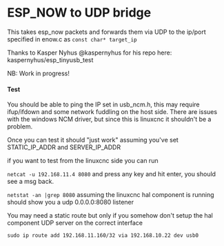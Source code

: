 # ESP_NOW to UDP bridge

This takes esp_now packets and forwards them via UDP to the ip/port specified in enow.c  as `const char* target_ip `

Thanks to Kasper Nyhus @kaspernyhus  for his repo here: kaspernyhus/esp_tinyusb_test

NB: Work in progress!


#### Test

You should be able to ping the IP set in usb_ncm.h, this may require ifup/ifdown and some network fuddling on the host side.  There are issues with the windows NCM driver, but since this is linuxcnc it shouldn't be a problem.

Once you can test it should "just work" assuming you've set STATIC_IP_ADDR and SERVER_IP_ADDR





if you want to test from the linuxcnc side you can run

`netcat -u 192.168.11.4 8080`  and press any key and hit enter, you should see a msg back.


`netstat -an |grep 8080` assuming the linuxcnc hal component is running should show you a udp 0.0.0.0:8080 listener

You may need a static route  but only if you somehow don't setup the hal component UDP server on the correct interface

`sudo ip route add 192.168.11.160/32 via 192.168.10.22 dev usb0`
